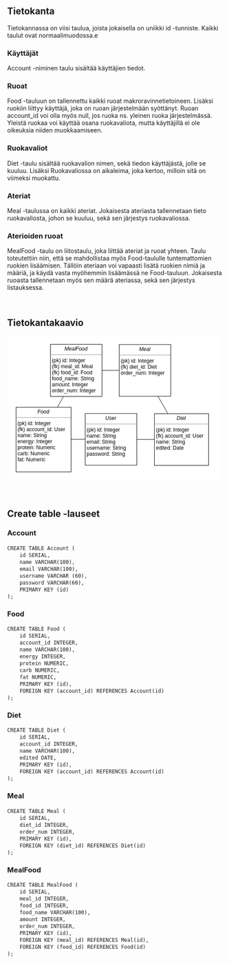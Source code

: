## Tietokanta

Tietokannassa on viisi taulua, joista jokaisella on uniikki id -tunniste. Kaikki taulut ovat normaalimuodossa.e

### Käyttäjät

Account -niminen taulu sisältää käyttäjien tiedot.

###  Ruoat

Food -tauluun on tallennettu kaikki ruoat makroravinnetietoineen. Lisäksi ruokiin liittyy käyttäjä, joka on ruoan järjestelmään syöttänyt. Ruoan account_id voi olla myös null, jos ruoka ns. yleinen ruoka järjestelmässä. Yleistä ruokaa voi käyttää osana ruokavaliota, mutta käyttäjillä ei ole oikeuksia niiden muokkaamiseen.

### Ruokavaliot

Diet -taulu sisältää ruokavalion nimen, sekä tiedon käyttäjästä, jolle se kuuluu. Lisäksi Ruokavaliossa on aikaleima, joka kertoo, milloin sitä on viimeksi muokattu.

### Ateriat

Meal -taulussa on kaikki ateriat. Jokaisesta ateriasta tallennetaan tieto ruokavaliosta, johon se kuuluu, sekä sen järjestys ruokavaliossa.

### Aterioiden ruoat

MealFood -taulu on liitostaulu, joka liittää ateriat ja ruoat yhteen. Taulu toteutettiin niin, että se mahdollistaa myös Food-taululle tuntemattomien ruokien lisäämisen. Tällöin ateriaan voi vapaasti lisätä ruokien nimiä ja määriä, ja käydä vasta myöhemmin lisäämässä ne Food-tauluun. Jokaisesta ruoasta tallennetaan myös sen määrä ateriassa, sekä sen järjestys listauksessa.

 <br>

## Tietokantakaavio
![Database](db-diagram.png)

<br>

## Create table -lauseet

### Account
<pre><code>CREATE TABLE Account (
    id SERIAL,
    name VARCHAR(100),
    email VARCHAR(100),
    username VARCHAR (60),
    password VARCHAR(60),
    PRIMARY KEY (id)
);
</code></pre>

### Food

<pre><code>CREATE TABLE Food (
    id SERIAL,
    account_id INTEGER,
    name VARCHAR(100),
    energy INTEGER,
    protein NUMERIC,
    carb NUMERIC,
    fat NUMERIC,
    PRIMARY KEY (id),
    FOREIGN KEY (account_id) REFERENCES Account(id)
);
</code></pre>

### Diet

<pre><code>CREATE TABLE Diet (
    id SERIAL,
    account_id INTEGER,
    name VARCHAR(100),
    edited DATE,
    PRIMARY KEY (id),
    FOREIGN KEY (account_id) REFERENCES Account(id)
);
</code></pre>

### Meal

<pre><code>CREATE TABLE Meal (
    id SERIAL,
    diet_id INTEGER,
    order_num INTEGER,
    PRIMARY KEY (id),
    FOREIGN KEY (diet_id) REFERENCES Diet(id)
);
</code></pre>

### MealFood

<pre><code>CREATE TABLE MealFood (
    id SERIAL,
    meal_id INTEGER,
    food_id INTEGER,
    food_name VARCHAR(100),
    amount INTEGER,
    order_num INTEGER,
    PRIMARY KEY (id),
    FOREIGN KEY (meal_id) REFERENCES Meal(id),
    FOREIGN KEY (food_id) REFERENCES Food(id)
);
</code></pre>